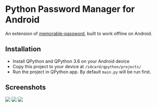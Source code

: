 # Python Password Manager for Android

An extension of [memorable-password](https://github.com/patarapolw/memorable-password), built to work offline on Android.

## Installation

- Install QPython and QPython 3.6 on your Android device
- Copy this project to your device at `/sdcard/qpython/projects/`
- Run the project in QPython app. By default `main.py` will be run first.

## Screenshots

<img src="https://i.imgur.com/9G087aWl.png">
<img src="https://i.imgur.com/K3fhda6l.png">
<img src="https://i.imgur.com/6GnmYCWl.png">
